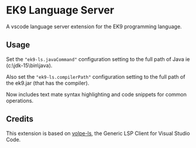 # EK9 Language Server

A vscode language server extension for the EK9 programming language.

## Usage

Set the `"ek9-ls.javaCommand"` configuration setting to the full path of Java ie (c:\jdk-15\bin\java).

Also set the `"ek9-ls.compilerPath"` configuration setting to the full path of the ek9.jar (that has the compiler). 

Now includes text mate syntax highlighting and code snippets for common operations.
## Credits

This extension is based on [volpe-ls](https://github.com/ViliamVadocz/vscode-volpe-ls), the Generic LSP Client for Visual Studio Code.
